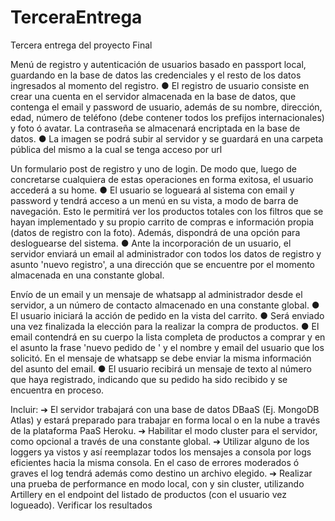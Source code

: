 # TerceraEntrega
Tercera entrega del proyecto Final

Menú de registro y autenticación de usuarios basado en passport local, guardando en 
la base de datos las credenciales y el resto de los datos ingresados al momento del 
registro. 
    ● El registro de usuario consiste en crear una cuenta en el servidor almacenada en la base de 
    datos, que contenga el email y password de usuario, además de su nombre, dirección, edad, 
    número de teléfono (debe contener todos los prefijos internacionales) y foto ó avatar. La 
    contraseña se almacenará encriptada en la base de datos.
    ● La imagen se podrá subir al servidor y se guardará en una carpeta pública del mismo a la cual 
    se tenga acceso por url


Un formulario post de registro y uno de login. De modo que, luego de concretarse cualquiera 
de estas operaciones en forma exitosa, el usuario accederá a su home.
    ● El usuario se logueará al sistema con email y password y tendrá acceso a un menú en su vista, a 
    modo de barra de navegación. Esto le permitirá ver los productos totales con los filtros que se 
    hayan implementado y su propio carrito de compras e información propia (datos de registro con 
    la foto). Además, dispondrá de una opción para desloguearse del sistema.
    ● Ante la incorporación de un usuario, el servidor enviará un email al administrador con todos los 
    datos de registro y asunto 'nuevo registro', a una dirección que se encuentre por el momento 
    almacenada en una constante global.

Envío de un email y un mensaje de whatsapp al administrador desde el servidor, a un 
número de contacto almacenado en una constante global.
    ● El usuario iniciará la acción de pedido en la vista del carrito.
    ● Será enviado una vez finalizada la elección para la realizar la compra de productos.
    ● El email contendrá en su cuerpo la lista completa de productos a comprar y en el asunto la frase 
    'nuevo pedido de ' y el nombre y email del usuario que los solicitó. En el mensaje de whatsapp 
    se debe enviar la misma información del asunto del email.
    ● El usuario recibirá un mensaje de texto al número que haya registrado, indicando que su pedido 
    ha sido recibido y se encuentra en proceso.

Incluir:
    ➔ El servidor trabajará con una base de datos DBaaS (Ej. MongoDB Atlas) y estará preparado 
    para trabajar en forma local o en la nube a través de la plataforma PaaS Heroku.
    ➔ Habilitar el modo cluster para el servidor, como opcional a través de una constante global.
    ➔ Utilizar alguno de los loggers ya vistos y así reemplazar todos los mensajes a consola por logs 
    eficientes hacia la misma consola. En el caso de errores moderados ó graves el log tendrá 
    además como destino un archivo elegido.
    ➔ Realizar una prueba de performance en modo local, con y sin cluster, utilizando Artillery en el 
    endpoint del listado de productos (con el usuario vez logueado). Verificar los resultados

